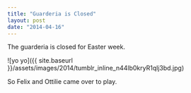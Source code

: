 ```yaml
---
title: "Guarderia is Closed"
layout: post
date: "2014-04-16"
---
```


The guarderia is closed for Easter week.

![yo yo]({{ site.baseurl }}/assets/images/2014/tumblr_inline_n44lb0kryR1qlj3bd.jpg)

So Felix and Ottilie came over to play.
